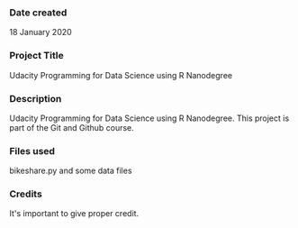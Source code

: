 ### Date created
18 January 2020

### Project Title
Udacity Programming for Data Science using R Nanodegree

### Description
Udacity Programming for Data Science using R Nanodegree. This project is part of the Git and Github course.

### Files used
bikeshare.py and some data files

### Credits
It's important to give proper credit.